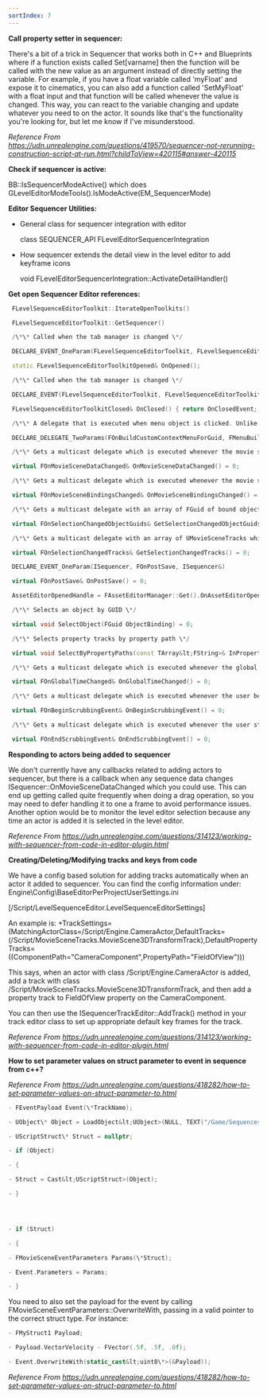 ```yaml
---
sortIndex: 7
---
```


**Call property setter in sequencer:**

 There's a bit of a trick in Sequencer that works both in C++ and Blueprints where if a function exists called Set\[varname] then the function will be called with the new value as an argument instead of directly setting the variable. For example, if you have a float variable called 'myFloat' and expose it to cinematics, you can also add a function called 'SetMyFloat' with a float input and that function will be called whenever the value is changed. This way, you can react to the variable changing and update whatever you need to on the actor. It sounds like that's the functionality you're looking for, but let me know if I've misunderstood.

*Reference From <https://udn.unrealengine.com/questions/419570/sequencer-not-rerunning-construction-script-at-run.html?childToView=420115#answer-420115>*

 **Check if sequencer is active:**

 BB::IsSequencerModeActive() which does GLevelEditorModeTools().IsModeActive(EM_SequencerMode)

**Editor Sequencer Utilities:**

- General class for sequencer integration with editor

  class SEQUENCER_API FLevelEditorSequencerIntegration

- How sequencer extends the detail view in the level editor to add keyframe icons

  void FLevelEditorSequencerIntegration::ActivateDetailHandler()

**Get open Sequencer Editor references:**

```cpp
 FLevelSequenceEditorToolkit::IterateOpenToolkits()

 FLevelSequenceEditorToolkit::GetSequencer()

 /\*\* Called when the tab manager is changed \*/

 DECLARE_EVENT_OneParam(FLevelSequenceEditorToolkit, FLevelSequenceEditorToolkitOpened, FLevelSequenceEditorToolkit&);

 static FLevelSequenceEditorToolkitOpened& OnOpened();

 /\*\* Called when the tab manager is changed \*/

 DECLARE_EVENT(FLevelSequenceEditorToolkit, FLevelSequenceEditorToolkitClosed);

 FLevelSequenceEditorToolkitClosed& OnClosed() { return OnClosedEvent; }

 /\*\* A delegate that is executed when menu object is clicked. Unlike FExtender delegates we pass in the FGuid which exists even for deleted objects. \*/

 DECLARE_DELEGATE_TwoParams(FOnBuildCustomContextMenuForGuid, FMenuBuilder&, FGuid);

 /\*\* Gets a multicast delegate which is executed whenever the movie scene data is changed. \*/

 virtual FOnMovieSceneDataChanged& OnMovieSceneDataChanged() = 0;

 /\*\* Gets a multicast delegate which is executed whenever the movie scene bindings are changed. \*/

 virtual FOnMovieSceneBindingsChanged& OnMovieSceneBindingsChanged() = 0;

 /\*\* Gets a multicast delegate with an array of FGuid of bound objects which is called when the outliner node selection changes. \*/

 virtual FOnSelectionChangedObjectGuids& GetSelectionChangedObjectGuids() = 0;

 /\*\* Gets a multicast delegate with an array of UMovieSceneTracks which is called when the outliner node selection changes. \*/

 virtual FOnSelectionChangedTracks& GetSelectionChangedTracks() = 0;

 DECLARE_EVENT_OneParam(ISequencer, FOnPostSave, ISequencer&)

 virtual FOnPostSave& OnPostSave() = 0;

 AssetEditorOpenedHandle = FAssetEditorManager::Get().OnAssetEditorOpened().AddRaw(this, &FControlRigEditorModule::HandleAssetEditorOpened);

 /\*\* Selects an object by GUID \*/

 virtual void SelectObject(FGuid ObjectBinding) = 0;

 /\*\* Selects property tracks by property path \*/

 virtual void SelectByPropertyPaths(const TArray&lt;FString>& InPropertyPaths) = 0;

 /\*\* Gets a multicast delegate which is executed whenever the global time changes. \*/

 virtual FOnGlobalTimeChanged& OnGlobalTimeChanged() = 0;

 /\*\* Gets a multicast delegate which is executed whenever the user begins scrubbing. \*/

 virtual FOnBeginScrubbingEvent& OnBeginScrubbingEvent() = 0;

 /\*\* Gets a multicast delegate which is executed whenever the user stops scrubbing. \*/

 virtual FOnEndScrubbingEvent& OnEndScrubbingEvent() = 0;
```

**Responding to actors being added to sequencer**

 We don't currently have any callbacks related to adding actors to sequencer, but there is a callback when any sequence data changes ISequencer::OnMovieSceneDataChanged which you could use. This can end up getting called quite frequently when doing a drag operation, so you may need to defer handling it to one a frame to avoid performance issues. Another option would be to monitor the level editor selection because any time an actor is added it is selected in the level editor.

*Reference From <https://udn.unrealengine.com/questions/314123/working-with-sequencer-from-code-in-editor-plugin.html>*

**Creating/Deleting/Modifying tracks and keys from code**

 We have a config based solution for adding tracks automatically when an actor it added to sequencer. You can find the config information under: Engine\\Config\\BaseEditorPerProjectUserSettings.ini

 \[/Script/LevelSequenceEditor.LevelSequenceEditorSettings]

 An example is: +TrackSettings=(MatchingActorClass=/Script/Engine.CameraActor,DefaultTracks=(/Script/MovieSceneTracks.MovieScene3DTransformTrack),DefaultPropertyTracks=((ComponentPath="CameraComponent",PropertyPath="FieldOfView")))

 This says, when an actor with class /Script/Engine.CameraActor is added, add a track with class /Script/MovieSceneTracks.MovieScene3DTransformTrack, and then add a property track to FieldOfView property on the CameraComponent.

 You can then use the ISequencerTrackEditor::AddTrack() method in your track editor class to set up appropriate default key frames for the track.

*Reference From <https://udn.unrealengine.com/questions/314123/working-with-sequencer-from-code-in-editor-plugin.html>*

 **How to set parameter values on struct parameter to event in sequence from c++?**

*Reference From <https://udn.unrealengine.com/questions/418282/how-to-set-parameter-values-on-struct-parameter-to.html>*

```cpp
- FEventPayload Event(\*TrackName);

- UObject\* Object = LoadObject&lt;UObject>(NULL, TEXT("/Game/Sequences/MyStruct1.MyStruct1"));

- UScriptStruct\* Struct = nullptr;

- if (Object)

- {

- Struct = Cast&lt;UScriptStruct>(Object);

- }




- if (Struct)

- {

- FMovieSceneEventParameters Params(\*Struct);

- Event.Parameters = Params;

- }
```

 You need to also set the payload for the event by calling FMovieSceneEventParameters::OverwriteWith, passing in a valid pointer to the correct struct type. For instance:

```cpp
- FMyStruct1 Payload;

- Payload.VectorVelocity - FVector(.5f, .5f, .0f);

- Event.OverwriteWith(static_cast&lt;uint8\*>(&Payload));
```

*Reference From <https://udn.unrealengine.com/questions/418282/how-to-set-parameter-values-on-struct-parameter-to.html>*
